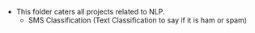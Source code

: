 * This folder caters all projects related to NLP.
    * SMS Classification (Text Classification to say if it is ham or spam)
